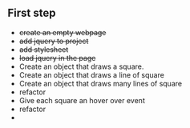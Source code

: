 ## First step
  * ~~create an empty webpage~~
  * ~~add jquery to project~~
  * ~~add stylesheet~~
  * ~~load jquery in the page~~
  * Create an object that draws a square.
  * Create an object that draws a line of square
  * Create an object that draws many lines of square
  * refactor
  * Give each square an hover over event
  * refactor
  *
